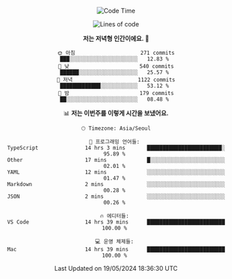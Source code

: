 <div align='center'>
 
<!--START_SECTION:waka-->
![Code Time](http://img.shields.io/badge/Code%20Time-3%2C532%20hrs%2017%20mins-blue)

![Lines of code](https://img.shields.io/badge/%EC%A0%80%EB%8A%94%20%EC%97%AC%ED%83%9C%EA%B9%8C%EC%A7%80%20-1.5%20million%20%EC%A4%84%EC%9D%98%20%EC%BD%94%EB%93%9C%EB%A5%BC%20%EC%9E%91%EC%84%B1%ED%96%88%EC%96%B4%EC%9A%94.-blue)

**저는 저녁형 인간이에요. 🦉** 

```text
🌞 아침                     271 commits         ███░░░░░░░░░░░░░░░░░░░░░░   12.83 % 
🌆 낮　                     540 commits         ██████░░░░░░░░░░░░░░░░░░░   25.57 % 
🌃 저녁                     1122 commits        █████████████░░░░░░░░░░░░   53.12 % 
🌙 밤　                     179 commits         ██░░░░░░░░░░░░░░░░░░░░░░░   08.48 % 
```


📊 **저는 이번주를 이렇게 시간을 보냈어요.** 

```text
🕑︎ Timezone: Asia/Seoul

💬 프로그래밍 언어들: 
TypeScript               14 hrs 3 mins       ████████████████████████░   95.89 % 
Other                    17 mins             █░░░░░░░░░░░░░░░░░░░░░░░░   02.01 % 
YAML                     12 mins             ░░░░░░░░░░░░░░░░░░░░░░░░░   01.47 % 
Markdown                 2 mins              ░░░░░░░░░░░░░░░░░░░░░░░░░   00.28 % 
JSON                     2 mins              ░░░░░░░░░░░░░░░░░░░░░░░░░   00.26 % 

🔥 에디터들: 
VS Code                  14 hrs 39 mins      █████████████████████████   100.00 % 

💻 운영 체제들: 
Mac                      14 hrs 39 mins      █████████████████████████   100.00 % 
```


 Last Updated on 19/05/2024 18:36:30 UTC
<!--END_SECTION:waka-->
 </div>
<!---
Emewjin/Emewjin is a ✨ special ✨ repository because its `README.md` (this file) appears on your GitHub profile.
You can click the Preview link to take a look at your changes.
--->
